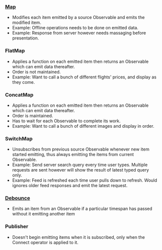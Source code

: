 ### [Map](https://www.androidhive.info/RxJava/map-flatmap-switchmap-concatmap/)
- Modifies each item emitted by a source Observable and emits the modified item.
- Example: Offline operations needs to be done on emitted data. 
- Example: Response from server however needs massaging before presentation. 

### FlatMap
- Applies a function on each emitted item then returns an Observable which can emit data thereafter.
- Order is not maintained.
- Example: Want to call a bunch of different flights' prices, and display as they come.

### ConcatMap
- Applies a function on each emitted item then returns an Observable which can emit data thereafter.
- Order is maintained.
- Has to wait for each Observable to complete its work.
- Example: Want to call a bunch of different images and display in order.

### SwitchMap
- Unsubscribes from previous source Observable whenever new item started emitting, thus always emitting the items from current Observable.
- Example: Send server search query every time user types. Multiple requests are sent however will show the result of latest typed query only.
- Example: Feed is refreshed each time user pulls down to refresh. Would ignores older feed responses and emit the latest request.

### [Debounce](http://reactivex.io/documentation/operators/debounce.html)
- Emits an item from an Observable if a particular timespan has passed without it emitting another item

### Publisher
- Doesn't begin emitting items when it is subscribed, only when the Connect operator is applied to it.